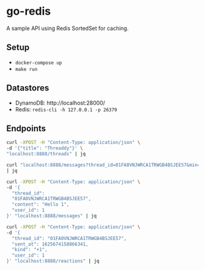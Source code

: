 # go-redis
A sample API using Redis SortedSet for caching.

## Setup
- `docker-compose up`
- `make run`

## Datastores
- DynamoDB: http://localhost:28000/
- Redis: `redis-cli -h 127.0.0.1 -p 26379`

## Endpoints
```bash
curl -XPOST -H "Content-Type: application/json" \
-d '{"title": "Threaddy"}' \
"localhost:8888/threads" | jq
```
```bash
curl "localhost:8888/messages?thread_id=01FA0VNJWRCA1TRWGB4BSJEE57&min=1625674158866341&max=1625674165835997&limit=10" \
| jq
```
```bash
curl -XPOST -H "Content-Type: application/json" \
-d '{
  "thread_id": 
  "01FA0VNJWRCA1TRWGB4BSJEE57", 
  "content": "Hello 1", 
  "user_id": 1
}' "localhost:8888/messages" | jq
```
```bash
curl -XPOST -H "Content-Type: application/json" \
-d '{
  "thread_id": "01FA0VNJWRCA1TRWGB4BSJEE57", 
  "sent_at": 1625674158866341, 
  "kind": "+1", 
  "user_id": 1
}' "localhost:8888/reactions" | jq
```
